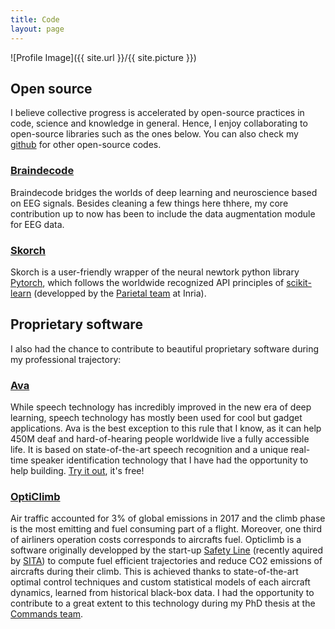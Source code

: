 ```yaml
---
title: Code
layout: page
---
```


![Profile Image]({{ site.url }}/{{ site.picture }})

## Open source

I believe collective progress is accelerated by open-source practices in code, science and knowledge in general.
Hence, I enjoy collaborating to open-source libraries such as the ones below.
You can also check my [github](https://github.com/cedricrommel) for other open-source codes.

### [Braindecode](https://braindecode.org/)
Braindecode bridges the worlds of deep learning and neuroscience based on EEG signals.
Besides cleaning a few things here thhere, my core contribution up to now has been to include the data augmentation module for EEG data.

### [Skorch](https://skorch.readthedocs.io/en/)
Skorch is a user-friendly wrapper of the neural newtork python library [Pytorch](https://pytorch.org/), which follows the worldwide recognized API principles of [scikit-learn](https://scikit-learn.org/) (developped by the [Parietal team](https://team.inria.fr/parietal/) at Inria).

## Proprietary software

I also had the chance to contribute to beautiful proprietary software during my professional trajectory:

### [Ava](https://www.ava.me/)
While speech technology has incredibly improved in the new era of deep learning, speech technology has mostly been used for cool but gadget applications. Ava is the best exception to this rule that I know, as it can help 450M deaf and hard-of-hearing people worldwide live a fully accessible life. It is based on state-of-the-art speech recognition and a unique real-time speaker identification technology that I have had the opportunity to help building. [Try it out](https://web.ava.me/#/web/login?lang=fr), it's free!

### [OptiClimb](https://www.sita.aero/solutions/sita-for-aircraft/digital-day-of-operations/opticlimb/)
Air traffic accounted for 3% of global emissions in 2017 and the climb phase is the most emitting and fuel consuming part of a flight. Moreover, one third of airliners operation costs corresponds to aircrafts fuel. Opticlimb is a software originally developped by the start-up [Safety Line](www.safety-line.fr/) (recently aquired by [SITA](https://www.sita.aero/)) to compute fuel efficient trajectories and reduce CO2 emissions of aircrafts during their climb. This is achieved thanks to state-of-the-art optimal control techniques and custom statistical models of each aircraft dynamics, learned from historical black-box data. I had the opportunity to contribute to a great extent to this technology during my PhD thesis at the [Commands team](https://team.inria.fr/commands/).
